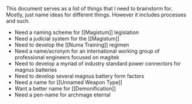 This document serves as a list of things that I need to brainstorm for. Mostly, just name ideas for different things. However it includes processes and such.

- Need a naming scheme for [[Magistum]] legislation
- Need a judicial system for the [[Magistum]]
- Need to develop the [[Numa Training]] regimen
- Need a name/acronym for an international working group of professional engineers focused on magitek
- Need to develop a myriad of industry standard power connectors for magnus batteries
- Need to develop several magnus battery form factors
- Need a name for [[Unnamed Weapon Type]]
- Want a better name for [[Demonification]]
- Need a pen-name for archmage eternal